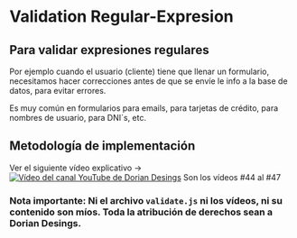# Validation Regular-Expresion

## Para validar expresiones regulares

Por ejemplo cuando el usuario (cliente) tiene que llenar un formulario,
necesitamos hacer correcciones antes de que se envíe le info a la base de datos,
para evitar errores.

Es muy común en formularios para emails, para tarjetas de crédito, para nombres de usuario, para DNI´s, etc.

## Metodología de implementación

Ver el siguiente vídeo explicativo -> [![Vídeo del canal YouTube de Dorian Desings](https://pbs.twimg.com/profile_images/1298304362045988874/8ogCViWc_400x400.jpg)](https://www.youtube.com/watch?v=W88riRl1vMw)
Son los vídeos #44 al #47

### Nota importante: Ni el archivo ```validate.js``` ni los vídeos, ni su contenido son míos. Toda la atribución de derechos sean a Dorian Desings.
